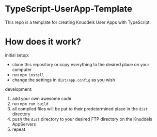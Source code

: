 # TypeScript-UserApp-Template
This repo is a template for creating Knuddels User Apps with TypeScript.

# How does it work?
initial setup:
- clone this repository or copy everything to the desired place on your computer
- run `npm install`
- change the settings in `dist/app.config` as you wish

development:
1. add your own awesome code
2. run `npm run build`
3. all compiled files will be put to their predetermined place in the `dist` directory
4. push the `dist` directory to your desired FTP directory on the Knuddels AppServers
5. repeat